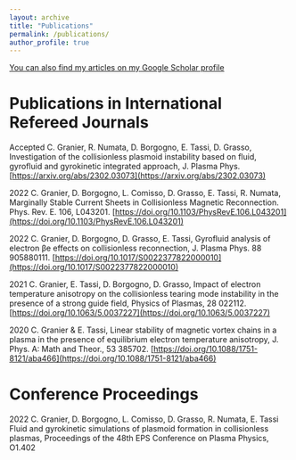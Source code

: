 ```yaml
---
layout: archive
title: "Publications"
permalink: /publications/
author_profile: true
---
```


[You can also find my articles on my Google Scholar profile](https://scholar.google.com/citations?hl=en&user=pOJJVcgAAAAJ)

Publications in International Refereed Journals
======
Accepted 	C. Granier, R. Numata, D. Borgogno, E. Tassi, D. Grasso, Investigation of the collisionless plasmoid instability based on fluid, gyrofluid and gyrokinetic integrated approach, J. Plasma Phys. [https://arxiv.org/abs/2302.03073](https://arxiv.org/abs/2302.03073)

2022 	C. Granier, D. Borgogno, L. Comisso, D. Grasso, E. Tassi, R. Numata, Marginally Stable Current Sheets in Collisionless Magnetic Reconnection. Phys. Rev. E. 106, L043201. [https://doi.org/10.1103/PhysRevE.106.L043201](https://doi.org/10.1103/PhysRevE.106.L043201)

2022   	C. Granier, D. Borgogno, D. Grasso, E. Tassi, Gyrofluid analysis of electron βe effects on collisionless reconnection, J. Plasma Phys. 88 905880111. [https://doi.org/10.1017/S0022377822000010](https://doi.org/10.1017/S0022377822000010)

2021  		C. Granier, E. Tassi, D. Borgogno, D. Grasso, Impact of electron temperature anisotropy on the collisionless tearing mode instability in the presence of a strong guide field, Physics of Plasmas, 28 022112. [https://doi.org/10.1063/5.0037227](https://doi.org/10.1063/5.0037227)

2020   	C. Granier & E. Tassi, Linear stability of magnetic vortex chains in a plasma in the presence of equilibrium electron temperature anisotropy, J. Phys. A: Math and Theor., 53 385702. [https://doi.org/10.1088/1751-8121/aba466](https://doi.org/10.1088/1751-8121/aba466)

Conference Proceedings
======
2022   	C. Granier, D. Borgogno, L. Comisso, D. Grasso, R. Numata, E. Tassi Fluid and gyrokinetic simulations of plasmoid formation in collisionless plasmas, Proceedings of the 48th EPS Conference on Plasma Physics, O1.402

<!--
{% if author.googlescholar %}
{% endif %}

{% include base_path %}

{% for post in site.publications reversed %}
  {% include archive-single.html %}
{% endfor %}
-->

